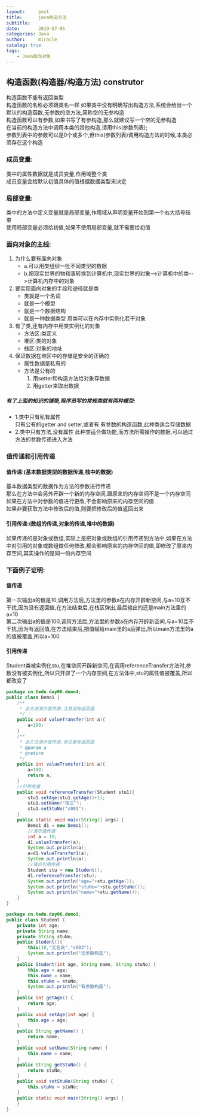 ```yaml
---
layout:     post
title:      java构造方法
subtitle:   
date:       2019-07-05
categories: Java
author:     miracle
catalog: true
tags:
    - Java面向对象
---
```

## 构造函数(构造器/构造方法) construtor
构造函数不能有返回类型  
构造函数的名称必须跟类名一样
如果类中没有明确写出构造方法,系统会给出一个默认的构造函数,无参数的空方法,简称空的无参构造  
构造函数可以有参数,如果书写了有参构造,那么就建议写一个空的无参构造  
在当前的构造方法中调用本类的其他构造,请用this(参数列表);  
参数列表中的参数可以是0个或多个,但this(参数列表)调用构造方法的时候,本类必须存在这个构造
### 成员变量:
类中的属性数据就是成员变量,作用域整个类  
成员变量会给默认初值具体的值根据数据类型来决定
### 局部变量:
类中的方法中定义变量就是局部变量,作用域从声明变量开始到第一个右大括号结束  
使用局部变量必须给初值,如果不使用局部变量,就不需要给初值  
### 面向对象的主线:
1. 为什么要有面向对象  
   * a.可以用类组织一批不同类型的数据
   * b.把现实世界的物和事转换到计算机中,现实世界的对象-->计算机中的类-->计算机内存中的对象
2. 要实现面向对象的手段和途径就是类
   * 类就是一个名词
   *   就是一个模型
   *   就是一个数据结构
   *   就是一种数据类型
 用类可以在内存中实例化若干对象
3. 有了类,还有内存中用类实例化的对象
   * 方法区:类定义
   * 堆区:类的对象
   * 栈区:对象的地址
4. 保证数据在堆区中的存储是安全的正确的 
   * 属性数据是私有的
   * 方法是公有的
       1. 用setter和构造方法给对象存数据
       2. 用getter来取出数据
##### 有了上面的知识的铺垫,程序员写的常规类就有两种模型:
* 1.类中只有私有属性  
只有公有的getter and setter,或者有 有参数的构造函数,此种类适合存储数据
* 2.类中只有方法,没有属性 
此种类适合做功能,而方法所需操作的数据,可以通过方法的参数传递进入方法

### 值传递和引用传递
#### 值传递:(基本数据类型的数据传递,栈中的数据)
基本数据类型的数据作为方法的参数进行传递  
那么在方法中会另外开辟一个新的内存空间,跟原来的内存空间不是一个内存空间  
如果在方法中对参数的值进行更改,不会影响原来的内存空间的值  
如果非要获取方法中修改后的值,则要把修改后的值返回出来
#### 引用传递:(数组的传递,对象的传递,堆中的数据)
如果传递的是对象或数组,实际上是把对象或数组的引用传递到方法中,如果在方法中对引用的对象或数组做任何修改,都会影响原来的内存空间的值,即修改了原来内存空间,其实操作的是同一份内存空间

### 下面例子证明:
#### 值传递  
第一次输出a的值是10,调用方法后,方法里的参数a在内存开辟新空间,与a=10互不干扰,因为没有返回值,在方法结束后,在栈区弹出,最后输出的还是main方法里的a=10  
第二次输出a的值是100,调用方法后,方法里的参数a在内存开辟新空间,与a=10互不干扰,因为有返回值,在方法结束后,把值赋给main里的a后弹出,所以main方法里的a的值被覆盖,所以a=100
#### 引用传递
Student类被实例化stu,在堆空间开辟新空间,在调用referenceTransfer方法时,参数没有被实例化,所以只开辟了一个内存空间,在方法体中,stu的属性值被覆盖,所以都改变了
```java
package cn.tedu.day06.demo4;
public class Demo1 {
	/**
	 * 此方法演示值传递,注意没有返回值
	 */
	public void valueTransfer(int a){
		a=100;
	}
	/**
	 * 此方法演示值传递,但注意有返回值
	 * @param a
	 * @return
	 */
	public int valueTransfer1(int a){
		a=100;
		return a;
	}
	//引用传递
	public void referenceTransfer(Student stu1){
		stu1.setAge(stu1.getAge()+1);
		stu1.setName("张三");
		stu1.setStuNo("s001");
	}
	public static void main(String[] args) {
		Demo1 d1 = new Demo1();
		//演示值传递
		int a = 10;
		d1.valueTransfer(a);
		System.out.println(a);
		a=d1.valueTransfer1(a);
		System.out.println(a);
		//演示引用传递
		Student stu = new Student();
		d1.referenceTransfer(stu);
		System.out.println("age="+stu.getAge());
		System.out.println("stuNo="+stu.getStuNo());
		System.out.println("name="+stu.getName());
	}
}
```

```java
package cn.tedu.day06.demo1;
public class Student {
	private int age;
	private String name;
	private String stuNo;
	public Student(){
		this(18,"无名氏","s003");
		System.out.println("无参数构造");
	}
	public Student(int age, String name, String stuNo) {	
		this.age = age;
		this.name = name;
		this.stuNo = stuNo;
		System.out.println("有参数构造");
	}
	public int getAge() {
		return age;
	}
	public void setAge(int age) {
		this.age = age;
	}
	public String getName() {
		return name;
	}
	public void setName(String name) {
		this.name = name;
	}
	public String getStuNo() {
		return stuNo;
	}
	public void setStuNo(String stuNo) {
		this.stuNo = stuNo;
	}
	public static void main(String[] args) {
	}
}
```